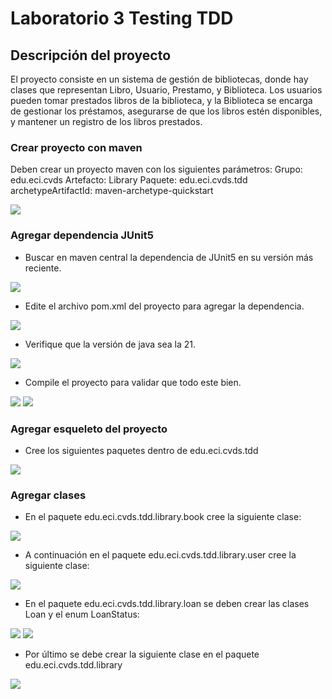 # Laboratorio 3 Testing TDD

## Descripción del proyecto
El proyecto consiste en un sistema de gestión de bibliotecas, donde hay clases que representan Libro, Usuario, Prestamo, y Biblioteca. Los usuarios pueden tomar prestados libros de la biblioteca, y la Biblioteca se encarga de gestionar los préstamos, asegurarse de que los libros estén disponibles, y mantener un registro de los libros prestados.

### Crear proyecto con maven
Deben crear un proyecto maven con los siguientes parámetros:
Grupo: edu.eci.cvds 
Artefacto: Library 
Paquete: edu.eci.cvds.tdd 
archetypeArtifactId: maven-archetype-quickstart

![](/assets/images/1.png)

### Agregar dependencia JUnit5
- Buscar en maven central la dependencia de JUnit5 en su versión más reciente.

![](/assets/images/2.png)

- Edite el archivo pom.xml del proyecto para agregar la dependencia.

![](/assets/images/3.png)

- Verifique que la versión de java sea la 21.

![](/assets/images/4.png)

- Compile el proyecto para validar que todo este bien.

![](/assets/images/5.png)
![](/assets/images/6.png)

### Agregar esqueleto del proyecto
- Cree los siguientes paquetes dentro de edu.eci.cvds.tdd

![](/assets/images/7.png)

### Agregar clases
- En el paquete edu.eci.cvds.tdd.library.book cree la siguiente clase:

![](/assets/images/8.png)

- A continuación en el paquete edu.eci.cvds.tdd.library.user cree la siguiente clase:

![](/assets/images/9.png)

- En el paquete edu.eci.cvds.tdd.library.loan se deben crear las clases Loan y el enum LoanStatus:

![](/assets/images/10.png)
![](/assets/images/11.png)

- Por último se debe crear la siguiente clase en el paquete edu.eci.cvds.tdd.library

![](/assets/images/12.png)